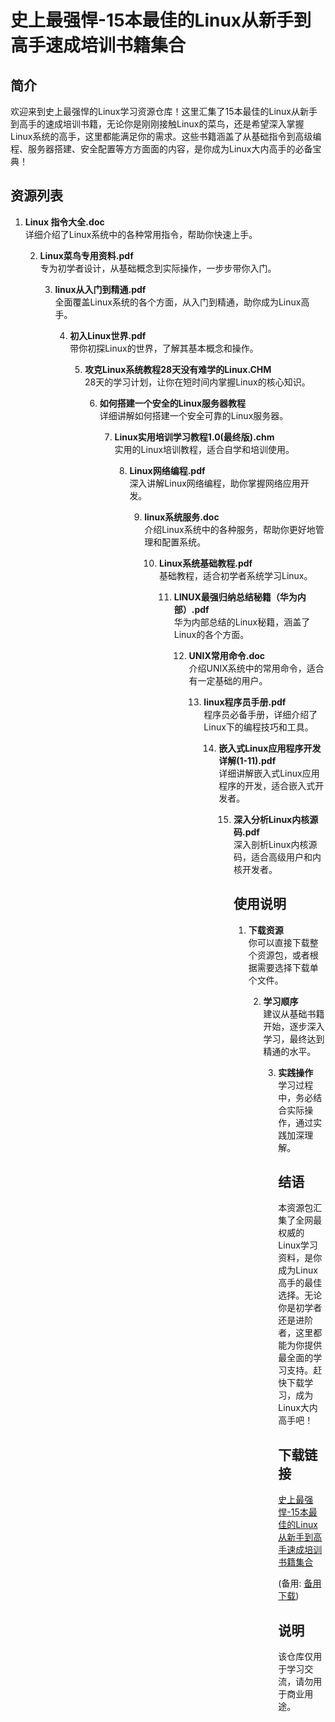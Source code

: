 # 史上最强悍-15本最佳的Linux从新手到高手速成培训书籍集合

## 简介

欢迎来到史上最强悍的Linux学习资源仓库！这里汇集了15本最佳的Linux从新手到高手的速成培训书籍，无论你是刚刚接触Linux的菜鸟，还是希望深入掌握Linux系统的高手，这里都能满足你的需求。这些书籍涵盖了从基础指令到高级编程、服务器搭建、安全配置等方方面面的内容，是你成为Linux大内高手的必备宝典！

## 资源列表

1. **Linux 指令大全.doc**  
   详细介绍了Linux系统中的各种常用指令，帮助你快速上手。

   2. **Linux菜鸟专用资料.pdf**  
      专为初学者设计，从基础概念到实际操作，一步步带你入门。

      3. **linux从入门到精通.pdf**  
         全面覆盖Linux系统的各个方面，从入门到精通，助你成为Linux高手。

         4. **初入Linux世界.pdf**  
            带你初探Linux的世界，了解其基本概念和操作。

            5. **攻克Linux系统教程28天没有难学的Linux.CHM**  
               28天的学习计划，让你在短时间内掌握Linux的核心知识。

               6. **如何搭建一个安全的Linux服务器教程**  
                  详细讲解如何搭建一个安全可靠的Linux服务器。

                  7. **Linux实用培训学习教程1.0(最终版).chm**  
                     实用的Linux培训教程，适合自学和培训使用。

                     8. **Linux网络编程.pdf**  
                        深入讲解Linux网络编程，助你掌握网络应用开发。

                        9. **linux系统服务.doc**  
                           介绍Linux系统中的各种服务，帮助你更好地管理和配置系统。

                           10. **Linux系统基础教程.pdf**  
                               基础教程，适合初学者系统学习Linux。

                               11. **LINUX最强归纳总结秘籍（华为内部）.pdf**  
                                   华为内部总结的Linux秘籍，涵盖了Linux的各个方面。

                                   12. **UNIX常用命令.doc**  
                                       介绍UNIX系统中的常用命令，适合有一定基础的用户。

                                       13. **linux程序员手册.pdf**  
                                           程序员必备手册，详细介绍了Linux下的编程技巧和工具。

                                           14. **嵌入式Linux应用程序开发详解(1-11).pdf**  
                                               详细讲解嵌入式Linux应用程序的开发，适合嵌入式开发者。

                                               15. **深入分析Linux内核源码.pdf**  
                                                   深入剖析Linux内核源码，适合高级用户和内核开发者。

                                                   ## 使用说明

                                                   1. **下载资源**  
                                                      你可以直接下载整个资源包，或者根据需要选择下载单个文件。

                                                      2. **学习顺序**  
                                                         建议从基础书籍开始，逐步深入学习，最终达到精通的水平。

                                                         3. **实践操作**  
                                                            学习过程中，务必结合实际操作，通过实践加深理解。

                                                            ## 结语

                                                            本资源包汇集了全网最权威的Linux学习资料，是你成为Linux高手的最佳选择。无论你是初学者还是进阶者，这里都能为你提供最全面的学习支持。赶快下载学习，成为Linux大内高手吧！

                                                            ## 下载链接
                                                            [史上最强悍-15本最佳的Linux从新手到高手速成培训书籍集合](https://pan.quark.cn/s/692581909ab5) 

                                                            (备用: [备用下载](https://pan.baidu.com/s/1MIX4h1RaIZQmE2bIlsEpcg?pwd=1234))

                                                            ## 说明

                                                            该仓库仅用于学习交流，请勿用于商业用途。
